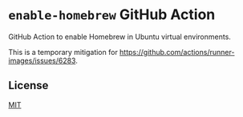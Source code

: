 # `enable-homebrew` GitHub Action

GitHub Action to enable Homebrew in Ubuntu virtual environments.

This is a temporary mitigation for https://github.com/actions/runner-images/issues/6283.

## License

[MIT](LICENSE)
